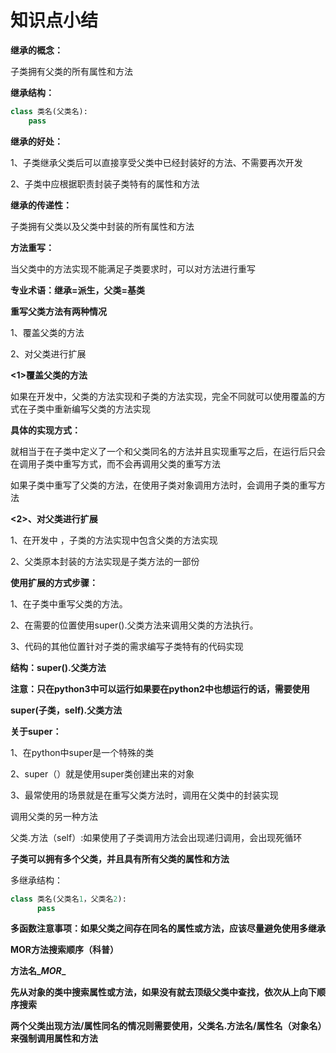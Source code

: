 # 知识点小结

**继承的概念：**

子类拥有父类的所有属性和方法

**继承结构：**

```python
class 类名(父类名):
    pass
```

**继承的好处：**

1、子类继承父类后可以直接享受父类中已经封装好的方法、不需要再次开发

2、子类中应根据职责封装子类特有的属性和方法

**继承的传递性：**

子类拥有父类以及父类中封装的所有属性和方法

**方法重写：**

当父类中的方法实现不能满足子类要求时，可以对方法进行重写

**专业术语：继承=派生，父类=基类**



**重写父类方法有两种情况**

1、覆盖父类的方法

2、对父类进行扩展



**<1>覆盖父类的方法**

如果在开发中，父类的方法实现和子类的方法实现，完全不同就可以使用覆盖的方式在子类中重新编写父类的方法实现

**具体的实现方式：**

就相当于在子类中定义了一个和父类同名的方法并且实现重写之后，在运行后只会在调用子类中重写方式，而不会再调用父类的重写方法

如果子类中重写了父类的方法，在使用子类对象调用方法时，会调用子类的重写方法

**<2>、对父类进行扩展**

1、在开发中 ，子类的方法实现中包含父类的方法实现

2、父类原本封装的方法实现是子类方法的一部份

**使用扩展的方式步骤：**

1、在子类中重写父类的方法。

2、在需要的位置使用super().父类方法来调用父类的方法执行。

3、代码的其他位置针对子类的需求编写子类特有的代码实现

**结构：super().父类方法**

**注意：只在python3中可以运行如果要在python2中也想运行的话，需要使用**

**super(子类，self).父类方法**



**关于super：**

1、在python中super是一个特殊的类

2、super（）就是使用super类创建出来的对象

3、最常使用的场景就是在重写父类方法时，调用在父类中的封装实现

调用父类的另一种方法

父类.方法（self）:如果使用了子类调用方法会出现递归调用，会出现死循环



**子类可以拥有多个父类，并且具有所有父类的属性和方法**

多继承结构：

```python
class 类名(父类名1，父类名2):
	  pass
```



**多函数注意事项：如果父类之间存在同名的属性或方法，应该尽量避免使用多继承**

**MOR方法搜索顺序（科普）**

**方法名\__MOR__**

**先从对象的类中搜索属性或方法，如果没有就去顶级父类中查找，依次从上向下顺序搜索**

**两个父类出现方法/属性同名的情况则需要使用，父类名.方法名/属性名（对象名）来强制调用属性和方法**